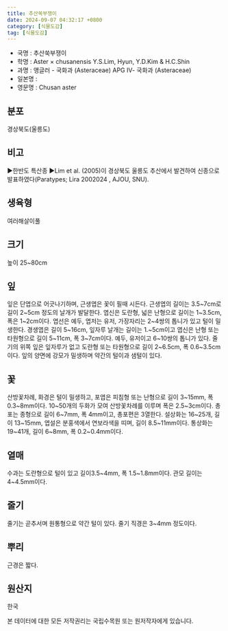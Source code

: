 ```yaml
---
title: 추산쑥부쟁이
date: 2024-09-07 04:32:17 +0800
category: [식물도감]
tag: [식물도감]
---
```




- 국명 : 추산쑥부쟁이
- 학명 : Aster × chusanensis Y.S.Lim, Hyun, Y.D.Kim & H.C.Shin
- 과명 : 앵글러 - 국화과 (Asteraceae) APG Ⅳ- 국화과 (Asteraceae)
- 일본명 : 
- 영문명 : Chusan aster


## 분포
경상북도(울릉도)
## 비고
▶한반도 특산종▶Lim et al. (2005)이 경상북도 울릉도 추산에서 발견하여 신종으로 발표하였다(Paratypes; Lira 2002024 , AJOU, SNU).
## 생육형
여러해살이풀
## 크기
높이 25~80cm
## 잎
잎은 단엽으로 어긋나기하며, 근생엽은 꽃이 필때 시든다. 근생엽의 길이는 3.5~7cm로  길이 2~5cm 정도의 날개가 발달한다. 엽신은 도란형, 넓은 난형으로 길이는 1~3.5cm, 폭은 1~2cm이다. 엽선은 예두, 엽저는 유저, 가장자리는 2~4쌍의 톱니가 있고 털이 밀생한다. 경생엽은 길이 5~16cm, 잎자루 날개는 길이는 1.~5cm이고 엽신은 난형 또는 타원형으로 길이 5~11cm, 폭 3~7cm이다. 예두, 유저이고 6~10쌍의 톱니가 있다. 줄기의 위쪽 잎은 잎자루가 없고 도란형 또는 타원형으로 길이 2~6.5cm, 폭 0.6~3.5cm이다. 잎의 양면에 강모가 밀생하며 약간의 털이과 샘털이 있다.
## 꽃
산방꽃차례, 화경은 털이 밀생하고, 포엽은 피침형 또는 난형으로 길이 3~15mm, 폭 0.3~8mm이다. 10~50개의 두화가 모여 산방꽃차례를 이루며 폭은 2.5~3cm이다. 총포는 종형으로 길이 6~7mm, 폭 4mm이고, 총포편은 3열한다. 설상화는 16~25개, 길이 13~15mm, 엽설은 분홍색에서 연보라색을 띠며, 길이 8.5~11mm이다. 통상화는 19~41개, 길이 6~8mm, 폭 0.2~0.4mm이다.
## 열매
수과는 도란형으로 털이 있고 길이3.5~4mm, 폭 1.5~1.8mm이다. 관모 길이는 4~4.5mm이다.
## 줄기
줄기는 곧추서며 원통형으로 약간 털이 있다. 줄기 직경은 3~4mm 정도이다.
## 뿌리
근경은 짧다.
## 원산지
한국






본 데이터에 대한 모든 저작권리는 국립수목원 또는 원저작자에게 있습니다.
